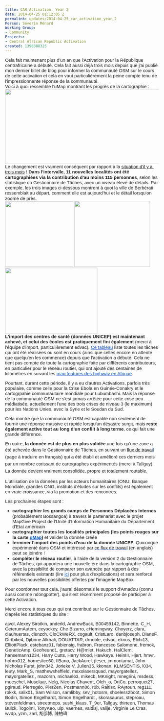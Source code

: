 ```yaml
---
title: CAR Activation, Year 2
date: 2014-04-25 01:12:05 Z
permalink: updates/2014-04-25_car_activation_year_2
Person: Séverin Ménard
Working Group:
- Community
Projects:
- Central African Republic Activation
created: 1398388325
---
```


<p style="line-height: 1.15; margin-top: 0pt; margin-bottom: 0pt;" dir="ltr"><span style="font-size: 15px; font-family: Arial; color: #222222; background-color: transparent; font-weight: normal; font-style: normal; font-variant: normal; text-decoration: none; vertical-align: baseline; white-space: pre-wrap;">Cela fait maintenant plus d'un an que l'Activation pour la République centrafricaine a débuté. Cela fait aussi déjà trois mois depuis que j'ai publié mon dernier billet de blog pour informer la communauté OSM sur le cours de cette activation et cela en vaut particulièrement la peine compte tenu de l'impressionnante réponse de la communauté. </span>&nbsp;</p><p style="line-height: 1.15; margin-top: 0pt; margin-bottom: 0pt;" dir="ltr"><span style="background-color: transparent; color: #222222; font-family: Arial; font-size: 15px; white-space: pre-wrap; line-height: 1.15;">Voici à quoi ressemble l'uMap montrant les progrès de la cartographie :</span></p><p style="line-height: 1.15; margin-top: 0pt; margin-bottom: 0pt;" dir="ltr"><a title="uMap" href="http://umap.openstreetmap.fr/en/map/central-african-republic_3868"><span style="font-size: 15px; font-family: Arial; color: #222222; background-color: transparent; font-weight: normal; font-style: normal; font-variant: normal; text-decoration: none; vertical-align: baseline; white-space: pre-wrap;"><img class="image-large" src="/sites/default/files/styles/large/public/CAR_Umap_20140425_0.png?itok=SBVr1n7B" alt="" width="510" height="245"></span></a></p><p style="line-height: 1.15; margin-top: 0pt; margin-bottom: 0pt;" dir="ltr"><span style="font-size: 15px; font-family: Arial; color: #222222; background-color: transparent; font-weight: normal; font-style: normal; font-variant: normal; text-decoration: none; vertical-align: baseline; white-space: pre-wrap;">Le changement est vraiment conséquent par rapport à la <a href="http://hot.openstreetmap.org/node/274" target="_self">situation d'il y a trois mois</a> ! <strong>Dans l'intervalle, 11 nouvelles localités ont été cartographiées via la contribution d'au moins 115 personnes</strong>, selon les statistique du Gestionnaire de Tâches, avec un niveau élevé de détails. </span><span style="font-size: 15px; font-family: Arial; color: #222222; background-color: transparent; font-weight: normal; font-style: normal; font-variant: normal; text-decoration: none; vertical-align: baseline; white-space: pre-wrap;">Par exemple, les trois images ci-dessous montrent à quoi la ville de Berbérati ressemblait au départ, comment elle est aujourd'hui et le détail lorsqu'on zoome de près. </span></p><p style="line-height: 1.15; margin-top: 0pt; margin-bottom: 0pt;" dir="ltr"><span style="font-size: 15px; font-family: Arial; color: #222222; background-color: transparent; font-weight: normal; font-style: normal; font-variant: normal; text-decoration: none; vertical-align: baseline; white-space: pre-wrap;"><img class="image-medium" src="/sites/default/files/styles/medium/public/Berberati_20140129_1-50000_0.png?itok=XNsOWGoF" alt="" width="223" height="214"> <a href="http://www.openstreetmap.org/#map=14/4.2626/15.7803&amp;layers=H"><img class="image-medium" src="/sites/default/files/styles/medium/public/Berberati_20140425-35000-hotstyle_0.png?itok=P8mtVwZ8" alt="" width="248" height="215"></a> <img class="image-medium" src="/sites/default/files/styles/medium/public/Berb%C3%A9rati_zoom16_20140425_0.png?itok=umS0i87K" alt="" width="302" height="216"></span></p><p style="line-height: 1.15; margin-top: 0pt; margin-bottom: 0pt;" dir="ltr"><strong><span style="font-size: 15px; font-family: Arial; color: #222222; background-color: transparent; font-style: normal; font-variant: normal; text-decoration: none; vertical-align: baseline; white-space: pre-wrap;">L'import des centres de santé (données UNICEF) est maintenant achevé, et celui des écoles est pratiquement fini également</span></strong><span style="font-size: 15px; font-family: Arial; color: #222222; background-color: transparent; font-weight: normal; font-style: normal; font-variant: normal; text-decoration: none; vertical-align: baseline; white-space: pre-wrap;"> (merci à l'équipe d'import, particulièrement edvac). </span><a style="text-decoration: none;" href="https://wiki.openstreetmap.org/wiki/Central_African_Republic/HOT_Activation_tasks"><span style="font-size: 15px; font-family: Arial; color: #1155cc; background-color: transparent; font-weight: normal; font-style: normal; font-variant: normal; text-decoration: underline; vertical-align: baseline; white-space: pre-wrap;">Ce tableau</span></a><span style="font-size: 15px; font-family: Arial; color: #222222; background-color: transparent; font-weight: normal; font-style: normal; font-variant: normal; text-decoration: none; vertical-align: baseline; white-space: pre-wrap;"> liste toutes les tâches qui ont été réalisées ou sont en cours (ainsi que celles encore en attente que quelqu'en les commence) depuis que l'activation a débuté. Cela ne tient pas compte de toute la cartographie faite par diffférents contributeurs, en particulier pour le réseau routier, qui ont ajouté des centaines de kilomètres en suivant les </span><a style="text-decoration: none;" href="http://wiki.openstreetmap.org/wiki/Highway_Tag_Africa"><span style="font-size: 15px; font-family: Arial; color: #1155cc; background-color: transparent; font-weight: normal; font-style: normal; font-variant: normal; text-decoration: underline; vertical-align: baseline; white-space: pre-wrap;">map features des highway en Afrique</span></a><span style="font-size: 15px; font-family: Arial; color: #222222; background-color: transparent; font-weight: normal; font-style: normal; font-variant: normal; text-decoration: none; vertical-align: baseline; white-space: pre-wrap;">. </span></p><p><span style="font-size: 15px; font-family: Arial; color: #222222; background-color: transparent; font-weight: normal; font-style: normal; font-variant: normal; text-decoration: none; vertical-align: baseline; white-space: pre-wrap;">Pourtant, durant cette période, il y a eu d'autres Activations, parfois très populaire, comme celle pour la Crise Ebola en Guinée-Conakry et le cartogrpahie communautaire mondiale pour Lubumbashi. Mais la réponse de la communauté OSM ne s'est jamais arrêtée pour cette crise peu médiatisée, actuellement l'une des trois crises de niveau 3 (le maximum) pour les Nations Unies, avec la Syrie et le Soudan du Sud. </span></p><p><span style="font-size: 15px; font-family: Arial; color: #222222; background-color: transparent; font-weight: normal; font-style: normal; font-variant: normal; text-decoration: none; vertical-align: baseline; white-space: pre-wrap;">Cela montre que la communauté OSM est capable non seulement de fournir une réponse massive et rapide lorsqu'un désastre surgit, mais <strong>reste également active tout au long d'un conflit à long terme</strong>, ce qui fait une grande différence. </span></p><p><span style="font-size: 15px; font-family: Arial; color: #222222; background-color: transparent; font-weight: normal; font-style: normal; font-variant: normal; text-decoration: none; vertical-align: baseline; white-space: pre-wrap;">En outre, <strong>la donnée est de plus en plus validée</strong> une fois qu'une zone a été achevée dans le Gestionnaire de Tâches, en suivant un&nbsp;</span><span style="font-size: 15px; font-family: Arial; color: #1155cc; background-color: transparent; font-weight: normal; font-style: normal; font-variant: normal; text-decoration: underline; vertical-align: baseline; white-space: pre-wrap;"><a style="line-height: 1.538em;" href="https://wiki.openstreetmap.org/wiki/OSM_Tasking_Manager/Validating_data">flux de travai</a>l</span><span style="background-color: transparent; color: #222222; font-family: Arial; font-size: 15px; white-space: pre-wrap; line-height: 1.538em;"> (page à traduire en français) qui a été établi et amélioré ces derniers mois par un nombre corissant de cartographes expérimentés (merci à Tallguy). La donnée devient vraiment consolidée, propre et totalement routable. </span></p><p><span style="font-size: 15px; font-family: Arial; color: #222222; background-color: transparent; font-weight: normal; font-style: normal; font-variant: normal; text-decoration: none; vertical-align: baseline; white-space: pre-wrap;">L'utilisation de la données par les acteurs humanitaires (ONU, Banque Mondiale, grandes ONG, instituts d'études sur les conflits) est également en vraie croissance, via la promotion et des rencontres. </span></p><p><span style="font-size: 15px; font-family: Arial; color: #222222; background-color: transparent; font-weight: normal; font-style: normal; font-variant: normal; text-decoration: none; vertical-align: baseline; white-space: pre-wrap;">Les prochaines étapes sont :</span></p><ul style="margin-top: 0pt; margin-bottom: 0pt;"><li style="list-style-type: disc; font-size: 15px; font-family: Arial; color: #222222; background-color: transparent; font-weight: normal; font-style: normal; font-variant: normal; text-decoration: none; vertical-align: baseline;" dir="ltr"><p style="line-height: 1.15; margin-top: 0pt; margin-bottom: 0pt;" dir="ltr"><strong><span style="font-size: 15px; font-family: Arial; color: #222222; background-color: transparent; font-style: normal; font-variant: normal; text-decoration: none; vertical-align: baseline; white-space: pre-wrap;">cartographier les grands camps de Personnes Déplacées Internes</span></strong><span style="font-size: 15px; font-family: Arial; color: #222222; background-color: transparent; font-weight: normal; font-style: normal; font-variant: normal; text-decoration: none; vertical-align: baseline; white-space: pre-wrap;"> (probablement Bossangoa) à travers le partenariat avec le projet MapGive Project de l'Unité d'Information Humanitaire du Département d'Etat américain</span></p></li><li style="list-style-type: disc; font-size: 15px; font-family: Arial; color: #222222; background-color: transparent; font-weight: normal; font-style: normal; font-variant: normal; text-decoration: none; vertical-align: baseline;" dir="ltr"><p style="line-height: 1.15; margin-top: 0pt; margin-bottom: 0pt;" dir="ltr"><strong><span style="font-size: 15px; font-family: Arial; color: #222222; background-color: transparent; font-style: normal; font-variant: normal; text-decoration: none; vertical-align: baseline; white-space: pre-wrap;"><strong style="background-color: transparent;"><span style="font-size: 15px; font-family: Arial; color: #222222; background-color: transparent; font-style: normal; font-variant: normal; text-decoration: none; vertical-align: baseline; white-space: pre-wrap;">cartographier toutes les localités principales (les points rouges sur la carte </span></strong></span><a style="text-decoration: none;" href="http://umap.openstreetmap.fr/en/map/central-african-republic_3868"><span style="font-size: 15px; font-family: Arial; color: #1155cc; background-color: transparent; font-style: normal; font-variant: normal; text-decoration: underline; vertical-align: baseline; white-space: pre-wrap;">uMap</span></a><span style="font-size: 15px; font-family: Arial; color: #222222; background-color: transparent; font-style: normal; font-variant: normal; text-decoration: none; vertical-align: baseline; white-space: pre-wrap;">)</span></strong><span style="font-size: 15px; font-family: Arial; color: #222222; background-color: transparent; font-weight: normal; font-style: normal; font-variant: normal; text-decoration: none; vertical-align: baseline; white-space: pre-wrap;"> et valider la donnée créée</span></p></li><li style="list-style-type: disc; font-size: 15px; font-family: Arial; color: #222222; background-color: transparent; font-weight: normal; font-style: normal; font-variant: normal; text-decoration: none; vertical-align: baseline;" dir="ltr"><p style="line-height: 1.15; margin-top: 0pt; margin-bottom: 0pt;" dir="ltr"><strong><span style="font-size: 15px; font-family: Arial; color: #222222; background-color: transparent; font-style: normal; font-variant: normal; text-decoration: none; vertical-align: baseline; white-space: pre-wrap;">terminer l'import des points d'eau de la donnée UNICEF</span></strong><span style="font-size: 15px; font-family: Arial; color: #222222; background-color: transparent; font-weight: normal; font-style: normal; font-variant: normal; text-decoration: none; vertical-align: baseline; white-space: pre-wrap;">. Quiconque expérimenté dans OSM et intéressé par </span><span style="font-size: 15px; font-family: Arial; color: #1155cc; background-color: transparent; font-weight: normal; font-style: normal; font-variant: normal; text-decoration: underline; vertical-align: baseline; white-space: pre-wrap;"><a style="text-decoration: none;" href="http://wiki.openstreetmap.org/wiki/Import_CAR_UNICEF_workflow">ce flux de travail</a></span><span style="font-size: 15px; font-family: Arial; color: #222222; background-color: transparent; font-weight: normal; font-style: normal; font-variant: normal; text-decoration: none; vertical-align: baseline; white-space: pre-wrap;"> (en anglais) peut se joindre !</span></p></li><li style="list-style-type: disc; font-size: 15px; font-family: Arial; color: #222222; background-color: transparent; font-weight: normal; font-style: normal; font-variant: normal; text-decoration: none; vertical-align: baseline;" dir="ltr"><p style="line-height: 1.15; margin-top: 0pt; margin-bottom: 0pt;" dir="ltr"><strong><span style="font-size: 15px; font-family: Arial; color: #222222; background-color: transparent; font-style: normal; font-variant: normal; text-decoration: none; vertical-align: baseline; white-space: pre-wrap;">compléter le réseau routier</span></strong><span style="font-size: 15px; font-family: Arial; color: #222222; background-color: transparent; font-weight: normal; font-style: normal; font-variant: normal; text-decoration: none; vertical-align: baseline; white-space: pre-wrap;">, à l'aide de la version 2 du Gestionnaire de Tâches, qui apportera une nouvelle ère dans la cartographie OSM, avec la possibilité de comparer son avancée par rapport à des référentiels existants (lire </span><a style="text-decoration: none;" href="http://www.openstreetmap.org/user/sev_hotosm/diary/21038"><span style="font-size: 15px; font-family: Arial; color: #1155cc; background-color: transparent; font-weight: normal; font-style: normal; font-variant: normal; text-decoration: underline; vertical-align: baseline; white-space: pre-wrap;">ici</span></a><span style="font-size: 15px; font-family: Arial; color: #222222; background-color: transparent; font-weight: normal; font-style: normal; font-variant: normal; text-decoration: none; vertical-align: baseline; white-space: pre-wrap;"> pour plus d'explications) et sera renforcé par les nouvelles possibilités offertes par l'imagerie MapBox</span></p></li></ul><p><span style="font-size: 15px; font-family: Arial; color: #222222; background-color: transparent; font-weight: normal; font-style: normal; font-variant: normal; text-decoration: none; vertical-align: baseline; white-space: pre-wrap;">Pour coordonner tout cela, j'aurai désormais le support d'Amadou (connu aussi comme ndongpotter), qui s'est récemment proposé de participer à cette Activation.</span></p><p><span style="font-size: 15px; font-family: Arial; color: #222222; background-color: transparent; font-weight: normal; font-style: normal; font-variant: normal; text-decoration: none; vertical-align: baseline; white-space: pre-wrap;">Merci encore à tous ceux qui ont contribué sur le Gestionnaire de Tâches, d'après les statistiques du site : </span></p><p style="line-height: 1.15; margin-top: 0pt; margin-bottom: 0pt;" dir="ltr"><span style="font-size: 15px; font-family: Arial; color: #222222; background-color: transparent; white-space: pre-wrap;">ajvol, Alexey Sirotkin, anderld, AndrewBuck, B00459142, Binnette, C_H, CeterumAutem, ceyockey, Che Bizarro, cHemingway, Choyerz, clara, clauhuertas, clenzch, CloCkWeRX, cogault, CristLaro, danbjoseph, DianeF, Dirtbike4, Djibrine Alkhali, DOUATTAR, drnoble, edvac, eknus, Elchi13, ElliottPlack, estebanz01, fabiensig, frabron, Francesco Salomone, fremok, GeneticAmp, Geofreund1, gretacv, H@mlet, Hakuch, HalClem, hansemann1234, Harry Cutts, Harry Wood, Hawkeye, HeinIII, Hjart, hmvr, hohnx012, homeslice60, IlBano, JackAurel, jfeser, jmmontamat, John-Nicholas Furst, john342, Jorieke V, Julien35, kkonan, KLMSENTIS, l034, leuty, Mark_S, matthewsheffield, maxolasersquad, mayorgatellez, mayorgatellez , mazorsh, michael63, mikecb, MKnight, mnegrini, msdess, mueschel, Muselaar, Nelg, Nicolas Chavent, Oleh_o, OriCo, perroquet27, pgiraud, Pierregéo, PierZen, Postmann86, r0b, Raitisx, RAytoun, reg111, rokkk, salix01, Sam Wilson, samlibby, sev_hotosm, shoeless2boot, Simon Bodin, Simon Engelhardt, Simon Engelhardt , skorasaurus, steproau, stevenfeldman, streetmops, sushi_klaus, T_9er, Tallguy, thirteen, Thomas Buick, Togoimi, TonyKeo, uip, vaernes, valdisj, valije, Virginie Le Cras, wvdp, yzm, zarl, </span><span style="font-family: Arial; color: #222222; background-color: transparent; white-space: pre-wrap;">胡邵博</span><span style="font-size: 15px; font-family: Arial; color: #222222; background-color: transparent; white-space: pre-wrap;">, </span><span style="font-family: Arial; color: #222222; background-color: transparent; white-space: pre-wrap;">陳柏瑋</span></p>
